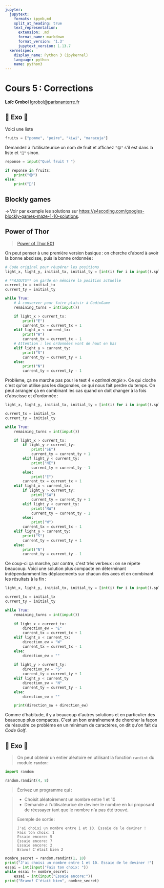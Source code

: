 ```yaml
---
jupyter:
  jupytext:
    formats: ipynb,md
    split_at_heading: true
    text_representation:
      extension: .md
      format_name: markdown
      format_version: '1.3'
      jupytext_version: 1.13.7
  kernelspec:
    display_name: Python 3 (ipykernel)
    language: python
    name: python3
---
```


<!-- LTeX: language=fr -->
<!-- #region slideshow={"slide_type": "slide"} -->
Cours 5 : Corrections
=====================

**Loïc Grobol** [<lgrobol@parisnanterre.fr>](mailto:lgrobol@parisnanterre.fr)

<!-- #endregion -->

## 🔄 Exo 🔄

Voici une liste

```python
fruits = ["pomme", "poire", "kiwi", "maracuja"]
```

Demandez à l'utilisateurice un nom de fruit et affichez `"😋"` s'il est dans la liste et `"🤨"`
sinon.

```python tags=["skip-execution"]
reponse = input("Quel fruit ? ")

if reponse in fruits:
    print("😋")
else:
    print("🤨")
```

## Blockly games

→ Voir par exemple les solutions sur
<https://s4scoding.com/googles-blockly-games-maze-1-10-solutions>.

## Power of Thor

> [Power of Thor E01](https://www.codingame.com/training/easy/power-of-thor-episode-1)

<!-- #region -->

On peut penser à une première version basique : on cherche d'abord à avoir la bonne abscisse, puis
la bonne ordonnée :

```python
# Code original pour réupérer les positions
light_x, light_y, initial_tx, initial_ty = [int(i) for i in input().split()]

# **AJOUTS** on garde en mémoire la position actuelle
current_tx = initial_tx
current_ty = initial_ty

while True:
    # À conserver pour faire plaisir à CodinGame
    remaining_turns = int(input())

    if light_x > current_tx:
        print("E")
        current_tx = current_tx + 1
    elif light_x < current_tx:
        print("W")
        current_tx = current_tx - 1
    # Attention : les ordonnées vont de haut en bas
    elif light_y > current_ty:
        print("S")
        current_ty = current_ty + 1
    else:
        print("N")
        current_ty = current_ty - 1
```

Problème, ça ne marche pas pour le test 4 « *optimal angle* ». Ce qui cloche c'est qu'on utilise pas
les diagonales, ce qui nous fait perdre du temps. On peut arranger ça en combinant les cas quand on
doit changer à la fois d'abscisse et d'ordonnée :

```python
light_x, light_y, initial_tx, initial_ty = [int(i) for i in input().split()]

current_tx = initial_tx
current_ty = initial_ty

while True:
    remaining_turns = int(input())

    if light_x > current_tx:
        if light_y > current_ty:
            print("SE")
            current_ty = current_ty + 1
        elif light_y < current_ty:
            print("NE")
            current_ty = current_ty - 1
        else:
            print("E")
        current_tx = current_tx + 1
    elif light_x < current_tx:
        if light_y > current_ty:
            print("SW")
            current_ty = current_ty + 1
        elif light_y < current_ty:
            print("NW")
            current_ty = current_ty - 1
        else:
            print("W")
        current_tx = current_tx - 1
    elif light_y > current_ty:
        print("S")
        current_ty = current_ty + 1
    else:
        print("N")
        current_ty = current_ty - 1
```

Ce coup-ci ça marche, par contre, c'est très verbeux : on se répète beaucoup. Voici une solution
plus compacte en déterminant indépendamment les déplacements sur chacun des axes et en combinant les
résultats à la fin :

```python
light_x, light_y, initial_tx, initial_ty = [int(i) for i in input().split()]

current_tx = initial_tx
current_ty = initial_ty

while True:
    remaining_turns = int(input())
    
    if light_x > current_tx:
        direction_ew = "E"
        current_tx = current_tx + 1
    elif light_x < current_tx:
        direction_ew = "W"
        current_tx = current_tx - 1
    else:
        direction_ew = ""
    
    if light_y > current_ty:
        direction_sw = "S"
        current_ty = current_ty + 1
    elif light_y < current_ty
        direction_sw = "N"
        current_ty = current_ty - 1
    else:
        direction_sw = ""

    print(direction_sw + direction_ew)
```

Comme d'habitude, il y a beaucoup d'autres solutions et en particulier des beaucoup plus compactes. C'est un bon entraînement de chercher la façon de résoudre ce problème en un minimum de caractères, on dit qu'on fait du *Code Golf*.

<!-- #endregion -->

## 🤔 Exo 🤔

> On peut obtenir un entier aléatoire en utilisant la fonction `randint` du module `random` :

```python
import random
```

```python
random.randint(4, 8)
```

> Écrivez un programme qui :

> - Choisit aléatoirement un nombre entre $1$ et $10$
> - Demande à l'utilisateurice de deviner le nombre en lui proposant de réessayer tant que le nombre
>   n'a pas été trouvé.
>
> Exemple de sortie :
>
> ```text
> J'ai choisi un nombre entre 1 et 10. Essaie de le deviner !
> Fais ton choix: 1
> Essaie encore: 5
> Essaie encore: 7
> Essaie encore: 2
> Bravo! C'était bien 2
> ```

```python tags=["skip-execution"]
nombre_secret = random.randint(1, 10)
print("J'ai choisi un nombre entre 1 et 10. Essaie de le deviner !")
essai = int(input("Fais ton choix: "))
while essai != nombre_secret:
    essai = int(input("Essaie encore:"))
print("Bravo! C'était bien", nombre_secret)
```
